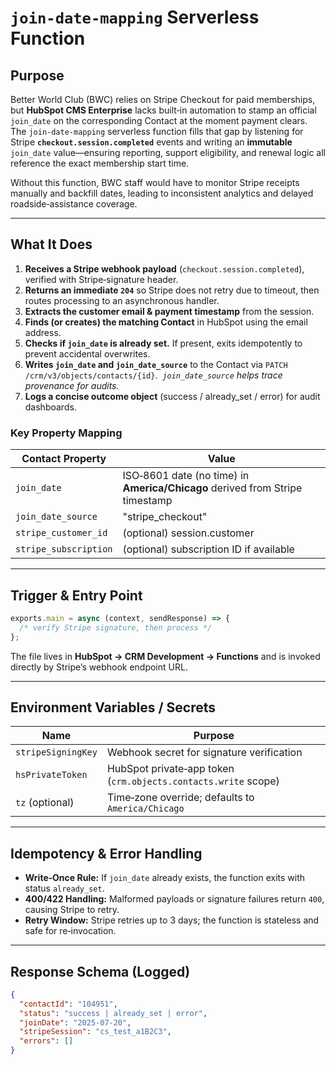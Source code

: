 # `join-date-mapping` Serverless Function

## Purpose

Better World Club (BWC) relies on Stripe Checkout for paid memberships, but **HubSpot CMS Enterprise** lacks built‑in automation to stamp an official `join_date` on the corresponding Contact at the moment payment clears. The `join‑date‑mapping` serverless function fills that gap by listening for Stripe **`checkout.session.completed`** events and writing an **immutable** `join_date` value—ensuring reporting, support eligibility, and renewal logic all reference the exact membership start time.

Without this function, BWC staff would have to monitor Stripe receipts manually and backfill dates, leading to inconsistent analytics and delayed roadside‑assistance coverage.

---

## What It Does

1. **Receives a Stripe webhook payload** (`checkout.session.completed`), verified with Stripe‑signature header.
2. **Returns an immediate `204`** so Stripe does not retry due to timeout, then routes processing to an asynchronous handler.
3. **Extracts the customer email & payment timestamp** from the session.
4. **Finds (or creates) the matching Contact** in HubSpot using the email address.
5. **Checks if `join_date` is already set.** If present, exits idempotently to prevent accidental overwrites.
6. **Writes `join_date` and `join_date_source`** to the Contact via `PATCH /crm/v3/objects/contacts/{id}`.  *`join_date_source` helps trace provenance for audits.*
7. **Logs a concise outcome object** (success / already\_set / error) for audit dashboards.

### Key Property Mapping

| Contact Property      | Value                                                                        |
| --------------------- | ---------------------------------------------------------------------------- |
| `join_date`           | ISO‑8601 date (no time) in **America/Chicago** derived from Stripe timestamp |
| `join_date_source`    | "stripe\_checkout"                                                           |
| `stripe_customer_id`  | (optional) session.customer                                                  |
| `stripe_subscription` | (optional) subscription ID if available                                      |

---

## Trigger & Entry Point

```js
exports.main = async (context, sendResponse) => {
  /* verify Stripe signature, then process */
};
```

The file lives in **HubSpot → CRM Development → Functions** and is invoked directly by Stripe’s webhook endpoint URL.

---

## Environment Variables / Secrets

| Name               | Purpose                                                        |
| ------------------ | -------------------------------------------------------------- |
| `stripeSigningKey` | Webhook secret for signature verification                      |
| `hsPrivateToken`   | HubSpot private‑app token (`crm.objects.contacts.write` scope) |
| `tz` (optional)    | Time‑zone override; defaults to `America/Chicago`              |

---

## Idempotency & Error Handling

* **Write‑Once Rule:** If `join_date` already exists, the function exits with status `already_set`.
* **400/422 Handling:** Malformed payloads or signature failures return `400`, causing Stripe to retry.
* **Retry Window:** Stripe retries up to 3 days; the function is stateless and safe for re‑invocation.

---

## Response Schema (Logged)

```json
{
  "contactId": "104951",
  "status": "success | already_set | error",
  "joinDate": "2025-07-20",
  "stripeSession": "cs_test_a1B2C3",
  "errors": []
}
```

